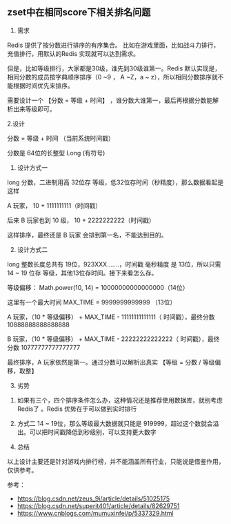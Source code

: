 ## zset中在相同score下相关排名问题
1. 需求

Redis 提供了按分数进行排序的有序集合。 比如在游戏里面，比如战斗力排行，充值排行，用默认的Redis 实现就可以达到需求。

但是，比如等级排行，大家都是30级，谁先到30级谁第一。Redis 默认实现是，相同分数的成员按字典顺序排序（0 ~9 ， A ~Z，a ~ z），所以相同分数排序就不能根据时间优先来排序。

需要设计一个 【分数 = 等级 + 时间】 ，谁分数大谁第一，最后再根据分数能解析出来等级即可。

2.设计

分数 = 等级 + 时间 （当前系统时间戳）

分数是 64位的长整型 Long (有符号)

1) 设计方式一

long 分数，二进制用高 32位存 等级，低32位存时间（秒精度），那么数据看起是这样

A 玩家， 10 + 1111111111（时间戳）

后来 B 玩家也到 10 级， 10 + 2222222222（时间戳）

这样排序，最终还是 B 玩家 会排到第一名，不能达到目的。

2) 设计方式二

long 整数长度总共有 19位，923XXX.......，时间戳 毫秒精度 是 13位，所以只需 14 ~ 19 位存 等级，其他13位存时间。接下来看怎么存。

等级偏移： Math.power(10, 14) = 10000000000000000（14位）

这里有一个最大时间 MAX_TIME = 9999999999999 （13位）

A 玩家，（10 * 等级偏移） + MAX_TIME - 11111111111111（ 时间戳），最终分数 10888888888888888

B 玩家，（10 * 等级偏移） + MAX_TIME - 22222222222222（ 时间戳），最终分数 10777777777777777

最终排序，A 玩家依然是第一。通过分数可以解析出真实 【等级 = 分数 / 等级偏移，取整】

3. 劣势

1) 如果有三个，四个排序条件怎么办，这种情况还是推荐使用数据库，就别考虑 Redis了 。Redis 优势在于可以做到实时排行

2) 方式二 14 ~ 19位，那么等级最大数据就只能是 919999，超过这个数就会溢出。可以把时间戳降低到秒级别，可以支持更大数字

4. 总结

以上设计主要还是针对游戏内排行榜，并不能涵盖所有行业，只能说是借鉴作用，仅供参考。

参考：
* https://blog.csdn.net/zeus_9i/article/details/51025175
* https://blog.csdn.net/superit401/article/details/82629751
* https://www.cnblogs.com/mumuxinfei/p/5337329.html
